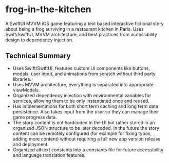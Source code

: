 # frog-in-the-kitchen
A SwiftUI MVVM iOS game featuring a text based interactive fictional story about being a frog surviving in a restaurant kitchen in Paris. Uses Swift/SwiftUI, MVVM architecture, and best practices from accessibility design to dependency injection.

## Technical Summary
- Uses Swift/SwiftUI, features custom UI components like buttons, modals, user input, and animations from scratch without third party libraries.
- Uses MVVM architecture, everything is separated into appropriate viewModels.
- Organized dependency injection with environmental variables for services, allowing them to be only instantiated once and reused.
- Has implementations for both short term caching and long term data persistence. Also takes input from the user so they can manage their game progress data.
- The story content is not hardcoded in the UI but rather stored in an organized JSON structure to be later decoded. In the future the story content can be remotely configured (for example for fixing typos, adding more content) without requiring a full new app version release and deployment.
- Organized all text constants into a constants file for future accessibility and language translation features.
